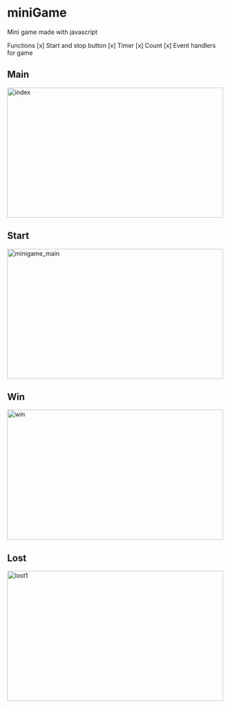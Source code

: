 # miniGame

Mini game made with javascript

Functions
[x] Start and stop button
[x] Timer
[x] Count
[x] Event handlers for game

## Main
<img width="500" height="300" alt="index" src="https://user-images.githubusercontent.com/53434429/108221515-fc2afa80-718b-11eb-8b46-18dd13f21d3c.png">

## Start
<img width="500" height="300" alt="minigame_main" src="https://user-images.githubusercontent.com/53434429/108221522-fdf4be00-718b-11eb-846d-e8ef2f014c96.png">

## Win
<img width="500" height="300" alt="win" src="https://user-images.githubusercontent.com/53434429/108221527-ffbe8180-718b-11eb-90aa-33b8c2ff42ee.png">

## Lost
<img width="500" height="300" alt="lost1" src="https://user-images.githubusercontent.com/53434429/108221542-051bcc00-718c-11eb-861f-063848c04308.png">




